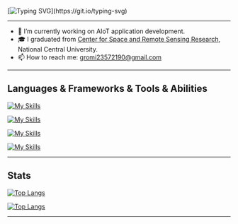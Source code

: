 [![Typing SVG](https://readme-typing-svg.herokuapp.com?font=Fira+Code&duration=10000&pause=500&color=6BD100FF&width=435&lines=Hallo%2C+there!+%F0%9F%91%8B;This+is+Gromi+Chen...;Nice+to+meet+you.)](https://git.io/typing-svg)

*****

- 🔭 I’m currently working on AIoT application development.
- 🎓 I graduated from [Center for Space and Remote Sensing Research](https://www1.csrsr.ncu.edu.tw/homepage.php), National Central University.
- 📫 How to reach me: gromi23572190@gmail.com

****
## Languages & Frameworks & Tools & Abilities
[![My Skills](https://skillicons.dev/icons?i=py,tensorflow,matlab,pytorch&perline=8)](https://skillicons.dev)

[![My Skills](https://skillicons.dev/icons?i=js,html,css,jquery,nodejs,php,postgres,mysql&perline=8)](https://skillicons.dev)

[![My Skills](https://skillicons.dev/icons?i=cs,unity&perline=8)](https://skillicons.dev)

[![My Skills](https://skillicons.dev/icons?i=git,github,discord,figma,visualstudio,vscode&perline=8)](https://skillicons.dev)

***
## Stats

<!-- [![Top Langs](https://github-readme-stats.vercel.app/api/top-langs/?username=Gromi-CYY&show_icons=true&theme=react&border_color=61dafb&hide_border=true)](https://github.com/anuraghazra/github-readme-stats) -->

[![Top Langs](https://github-readme-streak-stats.herokuapp.com/?user=Gromi-CYY&theme=merko&border=61dafb&hide_border=true)](https://github.com/denvercoder1/github-readme-streak-stats)

[![Top Langs](https://activity-graph.herokuapp.com/graph?username=Gromi-CYY&theme=merko&bg_color=#0a0f0b&hide_border=true)]()

<!-- [![Top Langs](https://github-readme-stats.vercel.app/api/top-langs/?username=Gromi-CYY&hide=c%23,powershell,Mathematica,Ruby,Objective-C,Objective-C%2b%2b,Cuda&title_color=61dafb&text_color=ffffff&icon_color=61dafb&bg_color=20232a&langs_count=8&layout=compact&border_color=61dafb&hide_border=true)](https://github.com/denvercoder1/github-readme-streak-stats) -->
***




